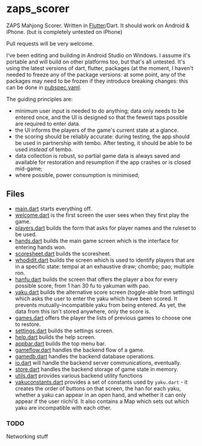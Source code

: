 # zaps_scorer

ZAPS Mahjong Scorer. Written in [Flutter](https://flutter.dev/)/Dart.
It should work on Android & iPhone.
(but is completely untested on iPhone)

Pull requests will be very welcome.

I've been editing and building in Android Studio on Windows.
I assume it's portable and will build on other platforms too,
but that's all untested.
It's using the latest versions of dart, flutter, packages (at the
moment, I haven't needed to freeze any of the package versions: at
some point, any of the packages may need to be frozen if they introduce
breaking changes: this can be done in [pubspec.yaml](pubspec.yaml).

The guiding principles are:
- minimum user input is needed to do anything; data only needs to be
entered once, and the UI is designed so that the fewest taps possible
are required to enter data.
- the UI informs the players of the game's current state at a glance.
- the scoring should be reliably accurate: during testing, the app should
be used in partnership with tembo. After testing, it should be able to be
used *instead* of tembo. 
- data collection is robust, so partial game data is always saved and
available for restoration and resumption if the app crashes or is closed
mid-game;
- where possible, power consumption is minimised;

## Files

- [main.dart](lib/main.dart) starts everything off.
- [welcome.dart](lib/welcome.dart) is the first screen the user sees when they first play the game.
- [players.dart](lib/players.dart) builds the form that asks for player names and the ruleset to be used.
- [hands.dart](lib/hands.dart) builds the main game screen which is the interface for entering hands won.
- [scoresheet.dart](lib/scoresheet.dart) builds the scoresheet.
- [whodidit.dart](lib/whodidit.dart) builds the screen which is used to identify players that are in a specific state: tempai at an exhaustive draw; chombo; pao; multiple ron.
- [hanfu.dart](lib/hanfu.dart) builds the screen that offers the player a box for every possible score, from 1 han 30 fu to yakuman with pao.
- [yaku.dart](lib/yaku.dart) builds the alternative score screen
(toggle-able from settings) which asks the user to enter the yaku 
which have been scored. It prevents mutually-incompatible yaku 
from being entered. As yet, the data from this isn't stored 
anywhere, only the score is.
- [games.dart](lib/games.dart) offers the player the lists of previous games to choose one to restore.
- [settings.dart](lib/settings.dart) builds the settings screen.
- [help.dart](lib/help.dart) builds the help screen.
- [appbar.dart](lib/appbar.dart) builds the top menu bar.
- [gameflow.dart](lib/gameflow.dart) handles the backend flow of a game.
- [gamedb.dart](lib/gamedb.dart) handles the backend database operations.
- [io.dart](lib/io.dart) will handle the backend server communications, eventually.
- [store.dart](lib/store.dart) handles the backend storage of game state in memory.
- [utils.dart](lib/utils.dart) provides various backend utility functions
- [yakuconstants.dart](lib/yakuconstants.dart) provides a set of
constants used by `yaku.dart` - it creates the order of buttons 
on that screen, the han for each yaku, whether a yaku can appear 
in an open hand, and whether it can only appear if the user riichi'd.
It also contains a Map which sets out which yaku are incompatible with
each other. 


### TODO

Networking stuff
